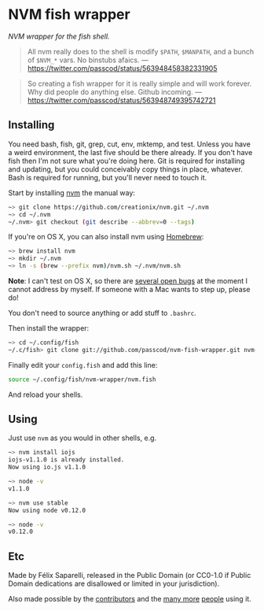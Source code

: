 # NVM fish wrapper

_NVM wrapper for the fish shell._

> All nvm really does to the shell is modify `$PATH`, `$MANPATH`, and a bunch of `$NVM_*` vars. No binstubs afaics.
— https://twitter.com/passcod/status/563948458382331905

> So creating a fish wrapper for it is really simple and will work forever. Why did people do anything else. Github incoming.
— https://twitter.com/passcod/status/563948749395742721

## Installing

You need bash, fish, git, grep, cut, env, mktemp, and test. Unless you have a
weird environment, the last five should be there already. If you don't have
fish then I'm not sure what you're doing here. Git is required for installing
and updating, but you could conceivably copy things in place, whatever. Bash
is required for running, but you'll never need to touch it.

Start by installing [nvm](https://github.com/creationix/nvm) the manual way:

```bash
~> git clone https://github.com/creationix/nvm.git ~/.nvm
~> cd ~/.nvm
~/.nvm> git checkout (git describe --abbrev=0 --tags)
```

If you're on OS X, you can also install nvm using [Homebrew](http://brew.sh):

```bash
~> brew install nvm
~> mkdir ~/.nvm
~> ln -s (brew --prefix nvm)/nvm.sh ~/.nvm/nvm.sh
```

__Note__: I can't test on OS X, so there are [several open bugs][OSX] at the moment
I cannot address by myself. If someone with a Mac wants to step up, please do!

[OSX]: https://github.com/passcod/nvm-fish-wrapper/labels/OS%20X

You don't need to source anything or add stuff to `.bashrc`.

Then install the wrapper:

```bash
~> cd ~/.config/fish
~/.c/fish> git clone git://github.com/passcod/nvm-fish-wrapper.git nvm-wrapper
```

Finally edit your `config.fish` and add this line:

```bash
source ~/.config/fish/nvm-wrapper/nvm.fish
```

And reload your shells.

## Using

Just use `nvm` as you would in other shells, e.g.

```bash
~> nvm install iojs
iojs-v1.1.0 is already installed.
Now using io.js v1.1.0

~> node -v
v1.1.0

~> nvm use stable
Now using node v0.12.0

~> node -v
v0.12.0
```

## Etc

Made by Félix Saparelli, released in the Public Domain (or CC0-1.0 if Public
Domain dedications are disallowed or limited in your jurisdiction).

Also made possible by the [contributors] and the [many more][stargazers] [people] using it.

[contributors]: https://github.com/passcod/nvm-fish-wrapper/graphs/contributors
[stargazers]: https://github.com/passcod/nvm-fish-wrapper/stargazers
[people]: https://twitter.com/wraithgar/status/588382384925450240
